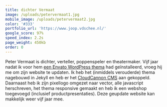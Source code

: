 ```yaml
---
title: dichter Vermaat
image: /uploads/petervermaat1.jpg
mobile_image: /uploads/petervermaat2.jpg
color: '#333'
portfolio_url: 'https://www.joop.vdschee.nl/'
google_score: 97%
speed_index: 2.2s
page_weight: 450kb
order: 0
---
```


Peter Vermaat is dichter, verteller, poppenspeler en theatermaker. Vijf jaar nadat ik voor hem [een Envato WordPress thema](/uploads/rockwell.jpg) had geïnstalleerd, vroeg hij me om zijn website te updaten. Ik heb het (inmiddels verouderde) thema nagebouwd in Jekyll en heb er het [CloudCannon CMS](https://cloudcannon.com/) aan gekoppeld. Daarnaast heb ik zijn pixellogo omgezet naar vector, alle javascript herschreven, het thema responsive gemaakt en heb ik een webshop toegevoegd (inclusief productpresentaties). Deze geupdate website kan makkelijk weer vijf jaar mee.